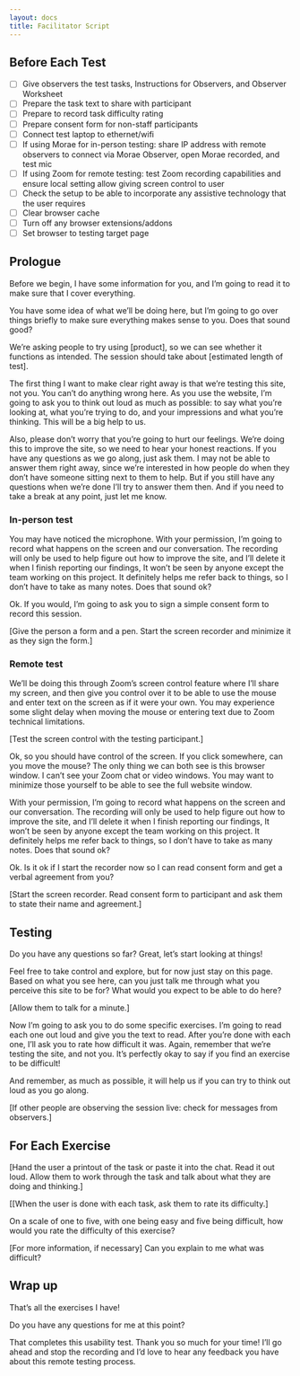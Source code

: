 ```yaml
---
layout: docs
title: Facilitator Script
---
```


## Before Each Test
- [ ] Give observers the test tasks, Instructions for Observers, and Observer Worksheet
- [ ] Prepare the task text to share with participant
- [ ] Prepare to record task difficulty rating
- [ ] Prepare consent form for non-staff participants
- [ ] Connect test laptop to ethernet/wifi
- [ ] If using Morae for in-person testing: share IP address with remote observers to connect via Morae Observer, open Morae recorded, and test mic
- [ ] If using Zoom for remote testing: test Zoom recording capabilities and ensure local setting allow giving screen control to user
- [ ] Check the setup to be able to incorporate any assistive technology that the user requires
- [ ] Clear browser cache
- [ ] Turn off any browser extensions/addons
- [ ] Set browser to testing target page

## Prologue

Before we begin, I have some information for you, and I’m going to read it to make sure that I cover everything.

You have some idea of what we’ll be doing here, but I’m going to go over things briefly to make sure everything makes sense to you. Does that sound good?

We’re asking people to try using [product], so we can see whether it functions as intended. The session should take about [estimated length of test].

The first thing I want to make clear right away is that we’re testing this site, not you. You can’t do anything wrong here. As you use the website, I’m going to ask you to think out loud as much as possible: to say what you’re looking at, what you’re trying to do, and your impressions and what you’re thinking. This will be a big help to us.

Also, please don’t worry that you’re going to hurt our feelings. We’re doing this to improve the site, so we need to hear your honest reactions. If you have any questions as we go along, just ask them. I may not be able to answer them right away, since we’re interested in how people do when they don’t have someone sitting next to them to help. But if you still have any questions when we’re done I’ll try to answer them then. And if you need to take a break at any point, just let me know.

### In-person test
You may have noticed the microphone. With your permission, I’m going to record what happens on the screen and our conversation. The recording will only be used to help figure out how to improve the site, and I’ll delete it when I finish reporting our findings, It won’t be seen by anyone except the team working on this project. It definitely helps me refer back to things, so I don’t have to take as many notes. Does that sound ok?

Ok. If you would, I’m going to ask you to sign a simple consent form to record this session.

[Give the person a form and a pen. Start the screen recorder and minimize it as they sign the form.]

### Remote test
We’ll be doing this through Zoom’s screen control feature where I’ll share my screen, and then give you control over it to be able to use the mouse and enter text on the screen as if it were your own. You may experience some slight delay when moving the mouse or entering text due to Zoom technical limitations.

[Test the screen control with the testing participant.]

Ok, so you should have control of the screen. If you click somewhere, can you move the mouse? The only thing we can both see is this browser window. I can’t see your Zoom chat or video windows. You may want to minimize those yourself to be able to see the full website window.

With your permission, I’m going to record what happens on the screen and our conversation. The recording will only be used to help figure out how to improve the site, and I’ll delete it when I finish reporting our findings, It won’t be seen by anyone except the team working on this project. It definitely helps me refer back to things, so I don’t have to take as many notes. Does that sound ok?

Ok. Is it ok if I start the recorder now so I can read consent form and get a verbal agreement from you?

[Start the screen recorder. Read consent form to participant and ask them to state their name and agreement.]

## Testing

Do you have any questions so far?
Great, let’s start looking at things!

Feel free to take control and explore, but for now just stay on this page. Based on what you see here, can you just talk me through what you perceive this site to be for? What would you expect to be able to do here?

[Allow them to talk for a minute.]

Now I’m going to ask you to do some specific exercises. I’m going to read each one out loud and give you the text to read. After you’re done with each one, I’ll ask you to rate how difficult it was. Again, remember that we’re testing the site, and not you. It’s perfectly okay to say if you find an exercise to be difficult!

And remember, as much as possible, it will help us if you can try to think out loud as you go along.

[If other people are observing the session live: check for messages from observers.]

## For Each Exercise

[Hand the user a printout of the task or paste it into the chat. Read it out loud. Allow them to work through the task and talk about what they are doing and thinking.]

[[When the user is done with each task, ask them to rate its difficulty.]

On a scale of one to five, with one being easy and five being difficult, how would you rate the difficulty of this exercise?

[For more information, if necessary]
Can you explain to me what was difficult?

## Wrap up
That’s all the exercises I have!

Do you have any questions for me at this point?

That completes this usability test. Thank you so much for your time! I’ll go ahead and stop the recording and I’d love to hear any feedback you have about this remote testing process.
